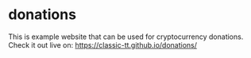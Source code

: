 # donations
This is example website that can be used for cryptocurrency donations. Check it out live on: https://classic-tt.github.io/donations/
